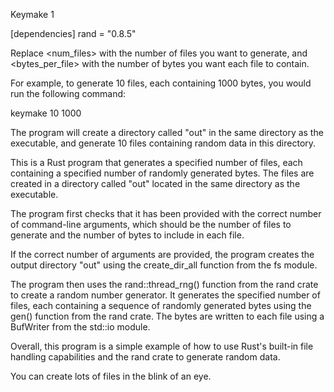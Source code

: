 
Keymake 1

[dependencies]
rand = "0.8.5"

Replace <num_files> with the number of files you want to generate, and <bytes_per_file> with the number of bytes you want each file to contain.

For example, to generate 10 files, each containing 1000 bytes, you would run the following command:

 keymake 10 1000

The program will create a directory called "out" in the same directory as the executable, and generate 10 files containing random data in this directory.



This is a Rust program that generates a specified number of files, each containing a specified number of randomly generated bytes. 
The files are created in a directory called "out" located in the same directory as the executable.

The program first checks that it has been provided with the correct number of command-line arguments, which should be the number of files
to generate and the number of bytes to include in each file.

If the correct number of arguments are provided, the program creates the output directory "out" using the create_dir_all
function from the fs module.

The program then uses the rand::thread_rng() function from the rand crate to create a random number generator.
It generates the specified number of files, each containing a sequence of randomly generated bytes using the gen() function
from the rand crate. The bytes are written to each file using a BufWriter from the std::io module.

Overall, this program is a simple example of how to use Rust's built-in file handling capabilities and the
rand crate to generate random data.

You can create lots of files in the blink of an eye.
